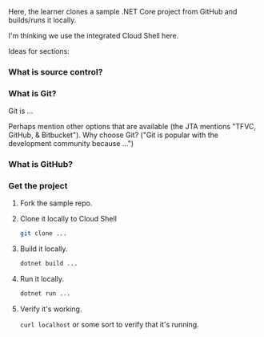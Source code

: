 Here, the learner clones a sample .NET Core project from GitHub and builds/runs it locally.

I'm thinking we use the integrated Cloud Shell here.

Ideas for sections:

### What is source control?

### What is Git?

Git is ...

Perhaps mention other options that are available (the JTA mentions "TFVC, GitHub, & Bitbucket"). Why choose Git? ("Git is popular with the development community because ...")

### What is GitHub?

### Get the project

1. Fork the sample repo.
1. Clone it locally to Cloud Shell

    ```bash
    git clone ...
    ```

1. Build it locally.

    ```bash
    dotnet build ...
    ```

1. Run it locally.

    ```bash
    dotnet run ...
    ```

1. Verify it's working.

    `curl localhost` or some sort to verify that it's running.